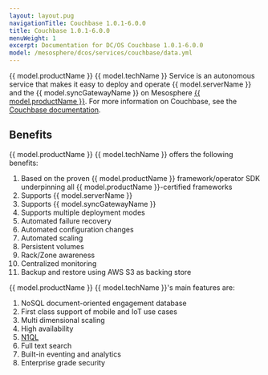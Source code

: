 ```yaml
---
layout: layout.pug
navigationTitle: Couchbase 1.0.1-6.0.0
title: Couchbase 1.0.1-6.0.0
menuWeight: 1
excerpt: Documentation for DC/OS Couchbase 1.0.1-6.0.0
model: /mesosphere/dcos/services/couchbase/data.yml
---
```


{{ model.productName }} {{ model.techName }} Service is an autonomous service that makes it easy to deploy and operate {{ model.serverName }} and the {{ model.syncGatewayName }} on Mesosphere [{{ model.productName }}](https://mesosphere.com/product/). For more information on Couchbase, see the [Couchbase documentation](https://developer.couchbase.com/documentation/server/current/introduction/intro.html).

## Benefits
{{ model.productName }} {{ model.techName }} offers the following benefits:
1. Based on the proven {{ model.productName }} framework/operator SDK underpinning all {{ model.productName }}-certified frameworks
2. Supports {{ model.serverName }}
3. Supports {{ model.syncGatewayName }}
4. Supports multiple deployment modes
6. Automated failure recovery
7. Automated configuration changes
8. Automated scaling
9. Persistent volumes
10. Rack/Zone awareness
11. Centralized monitoring
12. Backup and restore using AWS S3 as backing store

{{ model.productName }} {{ model.techName }}'s main features are:
1. NoSQL document-oriented engagement database
2. First class support of mobile and IoT use cases
3. Multi dimensional scaling
4. High availability
5. [N1QL](https://www.couchbase.com/products/n1ql?_bt=253510071816&_bk=n1ql&_bm=e&_bn=g&gclid=EAIaIQobChMI-b-Z6MnC3QIVjvhkCh1qRQpYEAAYASABEgKAhPD_BwE)
6. Full text search
7. Built-in eventing and analytics
8. Enterprise grade security
